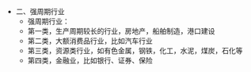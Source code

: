 - 二、强周期行业
	- 强周期行业：
	- 第一类，生产周期较长的行业，房地产，船舶制造，港口建设
	- 第二类，大额消费品行业，比如汽车行业
	- 第三类，资源类行业，如有色金属，钢铁，化工，水泥，煤炭，石化等
	- 第四类，金融业，比如银行、证券、保险